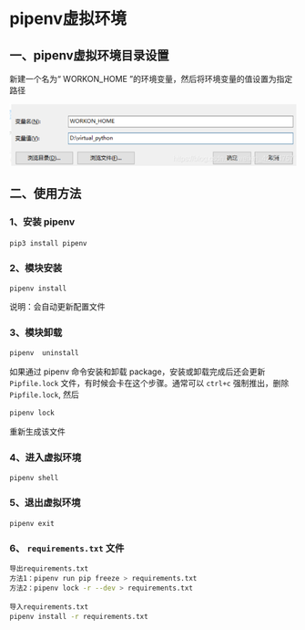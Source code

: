 # pipenv虚拟环境

## 一、pipenv虚拟环境目录设置

新建一个名为“ WORKON_HOME ”的环境变量，然后将环境变量的值设置为指定路径

![image-20220117164015304](imge\pipenv虚拟环境.assets\image-20220117164015304.png)

## 二、使用方法

### 1、安装 pipenv

`pip3 install pipenv`

### 2、模块安装

```
pipenv install
```

说明：会自动更新配置文件

### 3、模块卸载

```bash
pipenv  uninstall
```

如果通过 pipenv 命令安装和卸载 package，安装或卸载完成后还会更新 `Pipfile.lock` 文件，有时候会卡在这个步骤。通常可以 `ctrl+c` 强制推出，删除 `Pipfile.lock`, 然后

```bash
pipenv lock
```

重新生成该文件

### 4、进入虚拟环境

```text
pipenv shell
```

### 5、退出虚拟环境

```text
pipenv exit
```

### 6、 `requirements.txt` 文件

```bash
导出requirements.txt
方法1：pipenv run pip freeze > requirements.txt
方法2：pipenv lock -r --dev > requirements.txt

导入requirements.txt
pipenv install -r requirements.txt
```

